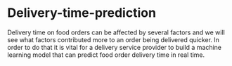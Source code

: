 # Delivery-time-prediction
Delivery time on food orders can be affected by several factors and we will see what factors contributed more to an order being delivered quicker.
In order to do that it is vital for a delivery service provider to build a machine learning model that can predict food order delivery time in real time.
